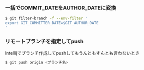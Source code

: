### 一括でCOMMIT_DATEをAUTHOR_DATEに変換
```sh
$ git filter-branch -f --env-filter '
export GIT_COMMITTER_DATE=$GIT_AUTHOR_DATE
'
```
  
### リモートブランチを指定してpush
Intellijでブランチ作成してpushしてもうんともすんとも言わないとき
```sh
$ git push origin <ブランチ名>
```
